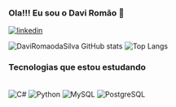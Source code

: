 ### Ola!!! Eu sou o Davi Romão 👋
[![linkedin](https://img.shields.io/badge/LinkedIn-0077B5?style=for-the-badge&logo=linkedin&logoColor=white)](http://www.linkedin.com/in/davi-rom%C3%A3o-da-silva-290942199?utm_source=share&utm_campaing=share_via&utm_content=profile&utm_medium=nadroid_app)


![DaviRomaodaSilva GitHub stats](https://github-readme-stats.vercel.app/api?username=DaviRomaodaSilva&show_icons=true&theme=tokyonight)
![Top Langs](https://github-readme-stats.vercel.app/api/top-langs/?username=DaviRomaodaSilva&hide_progress=true)

### Tecnologias que estou estudando

<div style="display: inline_block"><br/>
<img align="center" alt="C#" src"https://img.shields.io/badge/C%23-239120?style=for-the-badge&logo=c-sharp&logoColor=white"/>
  <img align="center" alt="Python" src"https://img.shields.io/badge/Python-14354C?style=for-the-badge&logo=python&logoColor=white"/>
  <img align="center" alt="MySQL" src"https://img.shields.io/badge/MySQL-00000F?style=for-the-badge&logo=mysql&logoColor=white"/>
  <img align="center" alt="PostgreSQL" src"https://img.shields.io/badge/PostgreSQL-316192?style=for-the-badge&logo=postgresql&logoColor=white"/>
</div><br/>
<!--
**DaviRomaodaSilva/DaviRomaodaSilva** is a ✨ _special_ ✨ repository because its `README.md` (this file) appears on your GitHub profile.

Here are some ideas to get you started:

- 🔭 I’m currently working on ...
- 🌱 I’m currently learning ...
- 👯 I’m looking to collaborate on ...
- 🤔 I’m looking for help with ...
- 💬 Ask me about ...
- 📫 How to reach me: ...
- 😄 Pronouns: ...
- ⚡ Fun fact: ...
-->
